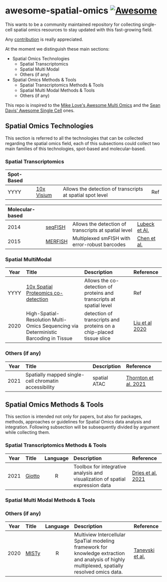 # awesome-spatial-omics [![Awesome](https://awesome.re/badge-flat2.svg)](https://awesome.re)

This wants to be a community maintained repository for collecting single-cell spatial omics resources to stay updated with this fast-growing field. 

Any [contribution](https://github.com/drighelli/awesome-spatial-omics/blob/main/CONTRIBUTING.md) is really appreciated.

At the moment we distinguish these main sections:

- Spatial Omics Technologies
  - Spatial Transcriptomics
  - Spatial Multi Modal
  - Others (if any)
- Spatial Omics Methods & Tools
  - Spatial Transcriptomics Methods & Tools
  - Spatial Multi Modal Methods & Tools
  - Others (if any)

This repo is inspired to the [Mike Love's Awesome Multi Omics](https://github.com/seandavi/awesome-single-cell) and the [Sean Davis' Awesome Single Cell](https://github.com/mikelove/awesome-multi-omics) ones.

## Spatial Omics Technologies

This section is referred to all the technologies that can be collected regarding the spatial omics field, each of this subsections could collect two main families of this technologies, spot-based and molecular-based.

### Spatial Transcriptomics
|Spot-Based||||
|:-|:-|:-|:-|
|YYYY|[10x Visium](https://www.10xgenomics.com/products/spatial-gene-expression)|Allows the detection of transcripts at spatial spot level| Ref |  

|Molecular-based||||
|:-|:-|:-|:-|
|2014|[seqFISH](https://www.seqfish.com/technology)|Allows the detection of transcripts at spatial level| [Lubeck et Al.](https://www.nature.com/articles/nmeth.2892) |
|2015|[MERFISH](http://zhuang.harvard.edu/merfish.html)|Multiplexed smFISH with error-robust barcodes| [Chen et al.](https://science.sciencemag.org/content/348/6233/aaa6090) |

### Spatial MultiModal
|Year|Title|Description|Reference|
|:-:|:--|:--|:--|
|YYYY|[10x Spatial Proteomics co-detection](https://www.10xgenomics.com/products/spatial-proteomics)|Allows the co-detection of proteins and transcripts at spatial level| Ref | 
|2020|High-Spatial-Resolution Multi-Omics Sequencing via Deterministic Barcoding in Tissue| detection of transcripts and proteins on a chip-placed tissue slice|[Liu et al 2020](https://www.cell.com/cell/fulltext/S0092-8674(20)31390-8)|


### Others (if any)
|Year|Title|Description|Reference|
|:-:|:--|:--|:--|
|2021| Spatially mapped single-cell chromatin accessibility | spatial ATAC | [Thornton et al. 2021](https://www.nature.com/articles/s41467-021-21515-7)|

## Spatial Omics Methods & Tools

This section is intended not only for papers, but also for packages, methods, approaches or guidelines for Spatial Omics data analysis and integration.
Following subsection will be subsequently divided by argument while collecting them.

### Spatial Transcriptomics Methods & Tools
|Year|Title|Language|Description|Reference|
|:-:|:--|:-:|:--|:--|
|2021|[Giotto](http://spatialgiotto.rc.fas.harvard.edu/)|R|Toolbox for integrative analysis and visualization of spatial expression data|[Dries et al. 2021](https://genomebiology.biomedcentral.com/articles/10.1186/s13059-021-02286-2)|

### Spatial Multi Modal Methods & Tools

### Others (if any)
|Year|Title|Language|Description|Reference|
|:-:|:--|:-:|:--|:--|
|2020| [MISTy](https://saezlab.github.io/misty/)| R |Multiview Intercellular SpaTial modeling framework for knowledge extraction and analysis of highly multiplexed, spatially resolved omics data.|[Tanevski et al.](https://www.biorxiv.org/content/10.1101/2020.05.08.084145v1.full.pdf)
